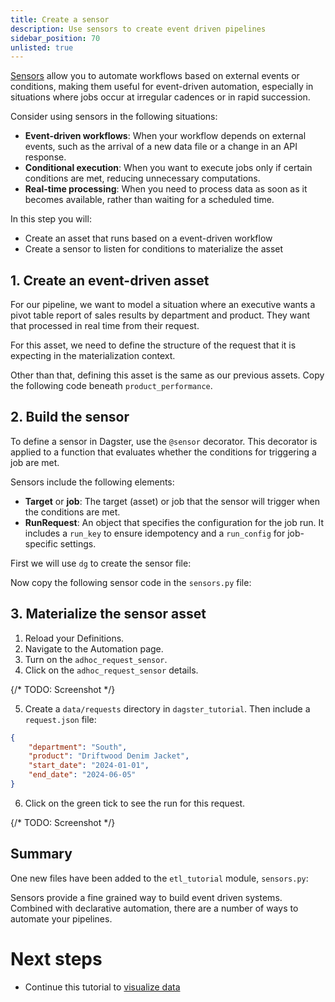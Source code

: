 ```yaml
---
title: Create a sensor
description: Use sensors to create event driven pipelines
sidebar_position: 70
unlisted: true
---
```


[Sensors](/guides/automate/sensors) allow you to automate workflows based on external events or conditions, making them useful for event-driven automation, especially in situations where jobs occur at irregular cadences or in rapid succession.

Consider using sensors in the following situations:

- **Event-driven workflows**: When your workflow depends on external events, such as the arrival of a new data file or a change in an API response.
- **Conditional execution**: When you want to execute jobs only if certain conditions are met, reducing unnecessary computations.
- **Real-time processing**: When you need to process data as soon as it becomes available, rather than waiting for a scheduled time.

In this step you will:

- Create an asset that runs based on a event-driven workflow
- Create a sensor to listen for conditions to materialize the asset

## 1. Create an event-driven asset

For our pipeline, we want to model a situation where an executive wants a pivot table report of sales results by department and product. They want that processed in real time from their request.

For this asset, we need to define the structure of the request that it is expecting in the materialization context.

Other than that, defining this asset is the same as our previous assets. Copy the following code beneath `product_performance`.

<CodeExample
  path="docs_snippets/docs_snippets/guides/tutorials/etl_tutorial/src/etl_tutorial/defs/assets.py"
  language="python"
  startAfter="start_adhoc_request_asset"
  endBefore="end_adhoc_request_asset"
  title="src/etl_tutorial/defs/assets.py"
/>

## 2. Build the sensor

To define a sensor in Dagster, use the `@sensor` decorator. This decorator is applied to a function that evaluates whether the conditions for triggering a job are met.

Sensors include the following elements:

- **Target** or **job**: The target (asset) or job that the sensor will trigger when the conditions are met.
- **RunRequest**: An object that specifies the configuration for the job run. It includes a `run_key` to ensure idempotency and a `run_config` for job-specific settings.

First we will use `dg` to create the sensor file:

<CliInvocationExample path="docs_snippets/docs_snippets/guides/tutorials/etl_tutorial/commands/dg-scaffold-sensors.txt" />

Now copy the following sensor code in the `sensors.py` file:

<CodeExample
  path="docs_snippets/docs_snippets/guides/tutorials/etl_tutorial/src/etl_tutorial/defs/sensors.py"
  language="python"
  title="src/etl_tutorial/defs/sensors.py"
/>

## 3. Materialize the sensor asset

1. Reload your Definitions.
2. Navigate to the Automation page.
3. Turn on the `adhoc_request_sensor`.
4. Click on the `adhoc_request_sensor` details.

{/* TODO: Screenshot */}

5. Create a `data/requests` directory in `dagster_tutorial`. Then include a `request.json` file:

  ```json
  {
      "department": "South",
      "product": "Driftwood Denim Jacket",
      "start_date": "2024-01-01",
      "end_date": "2024-06-05"
  }
  ```

6. Click on the green tick to see the run for this request.

{/* TODO: Screenshot */}

## Summary

One new files have been added to the `etl_tutorial` module, `sensors.py`:

<CliInvocationExample path="docs_snippets/docs_snippets/guides/tutorials/etl_tutorial/tree/step-6.txt" />

Sensors provide a fine grained way to build event driven systems. Combined with declarative automation, there are a number of ways to automate your pipelines.

# Next steps
- Continue this tutorial to [visualize data](/etl-pipeline-tutorial/visualize-data)

